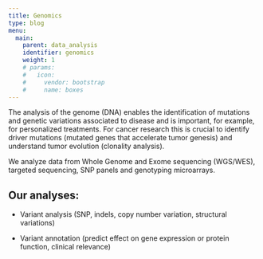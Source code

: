 ```yaml
---
title: Genomics
type: blog
menu:
  main:
    parent: data_analysis
    identifier: genomics
    weight: 1
    # params:
    #   icon:
    #     vendor: bootstrap
    #     name: boxes
---
```


The analysis of the genome (DNA) enables the identification of mutations and genetic variations associated to disease and is important, for example, for personalized treatments. For cancer research this is crucial to identify driver mutations (mutated genes that accelerate tumor genesis) and understand tumor evolution (clonality analysis).

We analyze data from Whole Genome and Exome sequencing (WGS/WES), targeted sequencing, SNP panels and genotyping microarrays.

## Our analyses:

- Variant analysis (SNP, indels, copy number variation, structural variations)

- Variant annotation (predict effect on gene expression or protein function, clinical relevance)